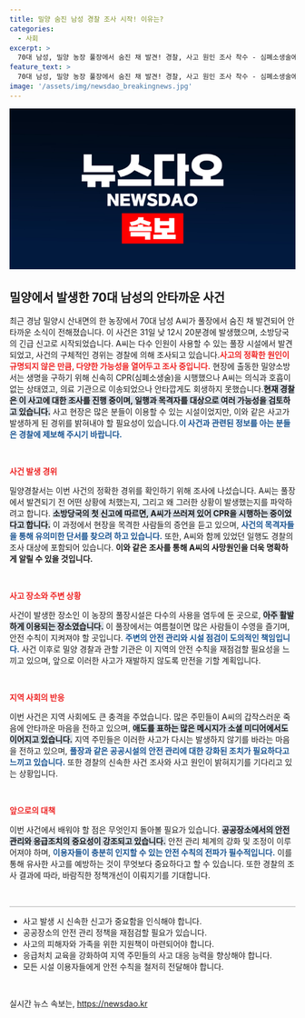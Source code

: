 ```yaml
---
title: 밀양 숨진 남성 경찰 조사 시작! 이유는?
categories:
  - 사회
excerpt: >
  70대 남성, 밀양 농장 풀장에서 숨진 채 발견! 경찰, 사고 원인 조사 착수 - 심폐소생술에도 불구하고 의식 없어. 사건의 전말, 과연 무엇일까? 클릭하세요!
feature_text: >
  70대 남성, 밀양 농장 풀장에서 숨진 채 발견! 경찰, 사고 원인 조사 착수 - 심폐소생술에도 불구하고 의식 없어. 사건의 전말, 과연 무엇일까? 클릭하세요!
image: '/assets/img/newsdao_breakingnews.jpg'
---
```


<p><img src="/assets/img/newsdao_breakingnews.jpg" alt="cryptoinkorea 속보" /></p>

<h2 data-ke-size="size26">밀양에서 발생한 70대 남성의 안타까운 사건</h2>

<p data-ke-size="size16">최근 경남 밀양시 산내면의 한 농장에서 70대 남성 A씨가 풀장에서 숨진 채 발견되어 안타까운 소식이 전해졌습니다. 이 사건은 31일 낮 12시 20분경에 발생했으며, 소방당국의 긴급 신고로 시작되었습니다. A씨는 다수 인원이 사용할 수 있는 풀장 시설에서 발견되었고, 사건의 구체적인 경위는 경찰에 의해 조사되고 있습니다.<b><span style="color: #ee2323;">사고의 정확한 원인이 규명되지 않은 만큼, 다양한 가능성을 열어두고 조사 중입니다.</span></b> 현장에 출동한 밀양소방서는 생명을 구하기 위해 신속히 CPR(심폐소생술)을 시행했으나 A씨는 의식과 호흡이 없는 상태였고, 의료 기관으로 이송되었으나 안타깝게도 회생하지 못했습니다.<b><span style="background-color: #21538527;">현재 경찰은 이 사고에 대한 조사를 진행 중이며, 일행과 목격자를 대상으로 여러 가능성을 검토하고 있습니다.</span></b> 사고 현장은 많은 분들이 이용할 수 있는 시설이었지만, 이와 같은 사고가 발생하게 된 경위를 밝혀내야 할 필요성이 있습니다.<b><span style="color: #1a5490;">이 사건과 관련된 정보를 아는 분들은 경찰에 제보해 주시기 바랍니다.</span></b></p>

<p data-ke-size="size16">&nbsp;</p>

<p><b><span style="color: #ee2323;">사건 발생 경위</span></b></p>

<p data-ke-size="size16">밀양경찰서는 이번 사건의 정확한 경위를 확인하기 위해 조사에 나섰습니다. A씨는 풀장에서 발견되기 전 어떤 상황에 처했는지, 그리고 왜 그러한 상황이 발생했는지를 파악하려고 합니다. <b><span style="background-color: #21538527;">소방당국의 첫 신고에 따르면, A씨가 쓰러져 있어 CPR을 시행하는 중이었다고 합니다.</span></b> 이 과정에서 현장을 목격한 사람들의 증언을 듣고 있으며, <b><span style="color: #1a5490;">사건의 목격자들을 통해 유의미한 단서를 찾으려 하고 있습니다.</span></b> 또한, A씨와 함께 있었던 일행도 경찰의 조사 대상에 포함되어 있습니다. <b>이와 같은 조사를 통해 A씨의 사망원인을 더욱 명확하게 알릴 수 있을 것입니다.</b></p>

<p data-ke-size="size16">&nbsp;</p>

<p><b><span style="color: #ee2323;">사고 장소와 주변 상황</span></b></p>

<p data-ke-size="size16">사건이 발생한 장소인 이 농장의 풀장시설은 다수의 사용을 염두에 둔 곳으로, <b><span style="background-color: #21538527;">아주 활발하게 이용되는 장소였습니다.</span></b> 이 풀장에서는 여름철이면 많은 사람들이 수영을 즐기며, 안전 수칙이 지켜져야 할 곳입니다. <b><span style="color: #1a5490;">주변의 안전 관리와 시설 점검이 도의적인 책임입니다.</span></b> 사건 이후로 밀양 경찰과 관할 기관은 이 지역의 안전 수칙을 재점검할 필요성을 느끼고 있으며, 앞으로 이러한 사고가 재발하지 않도록 만전을 기할 계획입니다.</p>

<p data-ke-size="size16">&nbsp;</p>

<p><b><span style="color: #ee2323;">지역 사회의 반응</span></b></p>

<p data-ke-size="size16">이번 사건은 지역 사회에도 큰 충격을 주었습니다. 많은 주민들이 A씨의 갑작스러운 죽음에 안타까운 마음을 전하고 있으며, <b><span style="background-color: #21538527;">애도를 표하는 많은 메시지가 소셜 미디어에서도 이어지고 있습니다.</span></b> 지역 주민들은 이러한 사고가 다시는 발생하지 않기를 바라는 마음을 전하고 있으며, <b><span style="color: #1a5490;">풀장과 같은 공공시설의 안전 관리에 대한 강화된 조치가 필요하다고 느끼고 있습니다.</span></b> 또한 경찰의 신속한 사건 조사와 사고 원인이 밝혀지기를 기다리고 있는 상황입니다.</p>

<p data-ke-size="size16">&nbsp;</p>

<p><b><span style="color: #ee2323;">앞으로의 대책</span></b></p>

<p data-ke-size="size16">이번 사건에서 배워야 할 점은 무엇인지 돌아볼 필요가 있습니다. <b><span style="background-color: #21538527;">공공장소에서의 안전 관리와 응급조치의 중요성이 강조되고 있습니다.</span></b> 안전 관리 체계의 강화 및 조정이 이루어져야 하며, <b><span style="color: #1a5490;">이용자들이 충분히 인지할 수 있는 안전 수칙의 전파가 필수적입니다.</span></b> 이를 통해 유사한 사고를 예방하는 것이 무엇보다 중요하다고 할 수 있습니다. 또한 경찰의 조사 결과에 따라, 바람직한 정책개선이 이뤄지기를 기대합니다.</p>

<p data-ke-size="size16">&nbsp;</p>

<hr style="height:2px; color:#d3d3d3; background-color:#d3d3d3;"/>

<ul>
<li>사고 발생 시 신속한 신고가 중요함을 인식해야 합니다.</li>
<li>공공장소의 안전 관리 정책을 재점검할 필요가 있습니다.</li>
<li>사고의 피해자와 가족을 위한 지원책이 마련되어야 합니다.</li>
<li>응급처치 교육을 강화하여 지역 주민들의 사고 대응 능력을 향상해야 합니다.</li>
<li>모든 시설 이용자들에게 안전 수칙을 철저히 전달해야 합니다.</li>
</ul>

<p data-ke-size="size16">&nbsp;</p>
실시간 뉴스 속보는, <a href="https://newsdao.kr" rel="dofollow">https://newsdao.kr</a>



